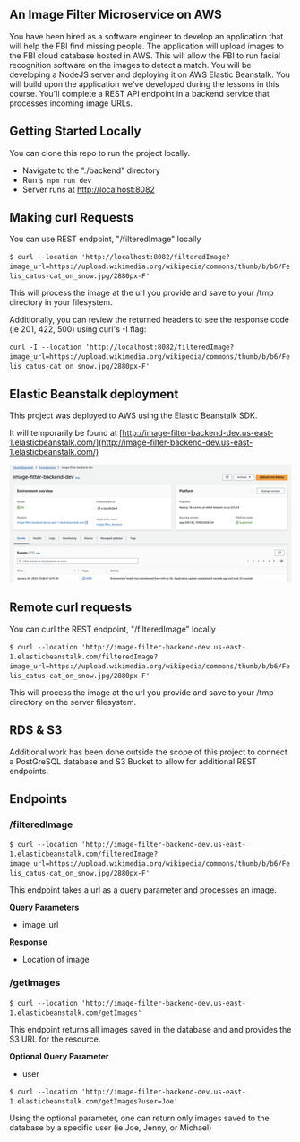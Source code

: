 ## An Image Filter Microservice on AWS

You have been hired as a software engineer to develop an application that will help the FBI find missing people.  The application will upload images to the FBI cloud database hosted in AWS. This will allow the FBI to run facial recognition software on the images to detect a match. You will be developing a NodeJS server and deploying it on AWS Elastic Beanstalk. 
You will build upon the application we've developed during the lessons in this course. You'll complete a REST API endpoint in a backend service that processes incoming image URLs.

## Getting Started Locally

You can clone this repo to run the project locally.

+ Navigate to the "./backend" directory
+ Run `$ npm run dev`
+ Server runs at [http://localhost:8082](http://localhost:8082)

## Making curl Requests

You can use REST endpoint, "/filteredImage" locally

`$ curl --location 'http://localhost:8082/filteredImage?image_url=https://upload.wikimedia.org/wikipedia/commons/thumb/b/b6/Felis_catus-cat_on_snow.jpg/2880px-F'`

This will process the image at the url you provide and save to your /tmp directory in your filesystem.

Additionally, you can review the returned headers to see the response code (ie 201, 422, 500) using curl's -I flag:

`curl -I --location 'http://localhost:8082/filteredImage?image_url=https://upload.wikimedia.org/wikipedia/commons/thumb/b/b6/Felis_catus-cat_on_snow.jpg/2880px-F'`

## Elastic Beanstalk deployment

This project was deployed to AWS using the Elastic Beanstalk SDK.

It will temporarily be found at [http://image-filter-backend-dev.us-east-1.elasticbeanstalk.com/](http://image-filter-backend-dev.us-east-1.elasticbeanstalk.com/)

![Deployment Screenshot](./deployment_screenshot/screenshot1.png)

## Remote curl requests

You can curl the REST endpoint, "/filteredImage" locally

`$ curl --location 'http://image-filter-backend-dev.us-east-1.elasticbeanstalk.com/filteredImage?image_url=https://upload.wikimedia.org/wikipedia/commons/thumb/b/b6/Felis_catus-cat_on_snow.jpg/2880px-F'`

This will process the image at the url you provide and save to your /tmp directory on the server filesystem.

## RDS & S3

Additional work has been done outside the scope of this project to connect a PostGreSQL database and S3 Bucket to allow for additional REST endpoints.

## Endpoints

### /filteredImage

`$ curl --location 'http://image-filter-backend-dev.us-east-1.elasticbeanstalk.com/filteredImage?image_url=https://upload.wikimedia.org/wikipedia/commons/thumb/b/b6/Felis_catus-cat_on_snow.jpg/2880px-F'`

This endpoint takes a url as a query parameter and processes an image.

**Query Parameters**
+ image_url

**Response**
+ Location of image

### /getImages

`$ curl --location 'http://image-filter-backend-dev.us-east-1.elasticbeanstalk.com/getImages'`

This endpoint returns all images saved in the database and and provides the S3 URL for the resource.

**Optional Query Parameter**
+ user

`$ curl --location 'http://image-filter-backend-dev.us-east-1.elasticbeanstalk.com/getImages?user=Joe'`

Using the optional parameter, one can return only images saved to the database by a specific user (ie Joe, Jenny, or Michael)